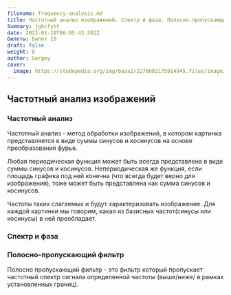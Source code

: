 ```yaml
---
filename: frequency-analysis.md
title: Частотный анализ изображений. Спектр и фаза. Полосно-пропускающий фильтр.
Summary: jgbcfybt
date: 2022-01-10T06:05:43.581Z
билеты: Билет 10
draft: false
weight: 8
author: Sergey
cover:
  image: https://studepedia.org/img/baza2/2276002175914945.files/image268.gif
---
```

## Частотный анализ изображений

### Частотный анализ

Частотный анализ - метод обработки изображений, в котором картинка представляется в виде суммы синусов и косинусов на основе преобразования фурье. 

Любая периодическая функция может быть всегда представлена в виде суммы синусов и косинусов. Непериодическая же функция, если площадь графика под ней конечна (что всегда будет верно для изображения), тоже может быть представлена как сумма синусов и косинусов.

Частоты таких слагаемых и будут характеризовать изображение. Для каждой картинки мы говорим, какая из базисных частот(синусы или косинусы) в ней преобладает.



### Спектр и фаза

### Полосно-пропускающий фильтр

Полосно пропускающий фильтр - это фильтр который пропускает частотный спектр сигнала определенной частоты (выше/ниже/ в рамках установленных границ).